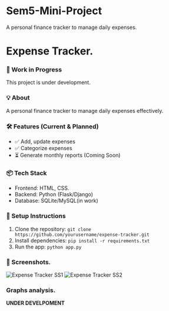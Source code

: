 # Sem5-Mini-Project
A personal finance tracker to manage daily expenses.
# Expense Tracker.

### 🚧 Work in Progress  
This project is under development.  

### 💡 About
A personal finance tracker to manage daily expenses effectively.  

### 🛠️ Features (Current & Planned)  
- ✅ Add, update expenses  
- ✅ Categorize expenses  
- ⏳ Generate monthly reports (Coming Soon)  

### 📦 Tech Stack  
- Frontend: HTML, CSS. 
- Backend: Python (Flask/Django)  
- Database: SQLite/MySQL(in work)  

### 🚀 Setup Instructions  
1. Clone the repository: `git clone https://github.com/yourusername/expense-tracker.git`  
2. Install dependencies: `pip install -r requirements.txt`  
3. Run the app: `python app.py`  

### 📸 Screenshots.
![Expense Tracker SS1](https://github.com/user-attachments/assets/ca3ce978-d093-46b1-a321-5b7f070142a8)
![Expense Tracker SS2](https://github.com/user-attachments/assets/300e4770-00e3-4751-9ce1-dea5c66d94d5)

### Graphs analysis.
**UNDER DEVELPOMENT**
